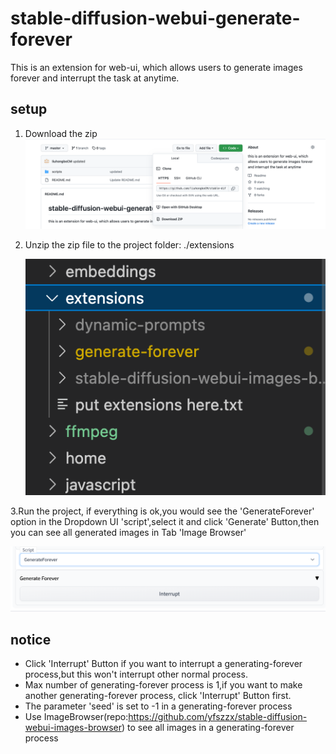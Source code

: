 # stable-diffusion-webui-generate-forever

This is an extension for web-ui, which allows users to generate images forever and interrupt the task at anytime.

## setup

1. Download the zip![pic1](./READMEimgs/pic1.png)

2. Unzip the zip file to the project folder: ./extensions

   ![pic2](./READMEimgs/pic2.png)

3.Run the project, if everything is ok,you would see the 'GenerateForever' option in the Dropdown UI 'script',select it and click 'Generate' Button,then you can see all generated images in Tab 'Image Browser'

![pic3](./READMEimgs/pic3.png)

## notice

- Click 'Interrupt' Button if you want to interrupt a generating-forever process,but this won't interrupt other normal process.
- Max number of generating-forever process is 1,if you want to make another generating-forever process, click 'Interrupt' Button first.
- The parameter 'seed' is set to -1 in a  generating-forever process
- Use ImageBrowser(repo:https://github.com/yfszzx/stable-diffusion-webui-images-browser) to see all images in a generating-forever process
